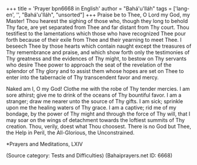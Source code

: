 +++
title = 'Prayer bpn6668 in English'
author = "Bahá'u'lláh"
tags = ['lang-en', '', "Bahá'u'lláh", "unsorted"]
+++
Praise be to Thee, O Lord my God, my Master! Thou hearest the sighing of those who, though they long to behold Thy face, are yet separated from Thee and far distant from Thy court. Thou testifiest to the lamentations which those who have recognized Thee pour forth because of their exile from Thee and their yearning to meet Thee. I beseech Thee by those hearts which contain naught except the treasures of Thy remembrance and praise, and which show forth only the testimonies of Thy greatness and the evidences of Thy might, to bestow on Thy servants who desire Thee power to approach the seat of the revelation of the splendor of Thy glory and to assist them whose hopes are set on Thee to enter into the tabernacle of Thy transcendent favor and mercy.

Naked am I, O my God! Clothe me with the robe of Thy tender mercies. I am sore athirst; give me to drink of the oceans of Thy bountiful favor. I am a stranger; draw me nearer unto the source of Thy gifts. I am sick; sprinkle upon me the healing waters of Thy grace. I am a captive; rid me of my bondage, by the power of Thy might and through the force of Thy will, that I may soar on the wings of detachment towards the loftiest summits of Thy creation. Thou, verily, doest what Thou choosest. There is no God but Thee, the Help in Peril, the All-Glorious, the Unconstrained.


*Prayers and Meditations, LXIV

(Source category: Tests and Difficulties)
(Bahaiprayers.net ID: 6668)
